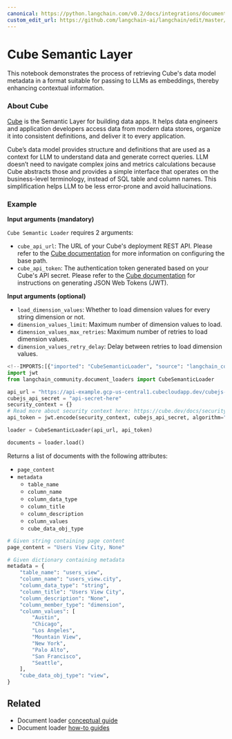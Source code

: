 ```yaml
---
canonical: https://python.langchain.com/v0.2/docs/integrations/document_loaders/cube_semantic/
custom_edit_url: https://github.com/langchain-ai/langchain/edit/master/docs/docs/integrations/document_loaders/cube_semantic.ipynb
---
```


# Cube Semantic Layer

This notebook demonstrates the process of retrieving Cube's data model metadata in a format suitable for passing to LLMs as embeddings, thereby enhancing contextual information.

### About Cube

[Cube](https://cube.dev/) is the Semantic Layer for building data apps. It helps data engineers and application developers access data from modern data stores, organize it into consistent definitions, and deliver it to every application.

Cube’s data model provides structure and definitions that are used as a context for LLM to understand data and generate correct queries. LLM doesn’t need to navigate complex joins and metrics calculations because Cube abstracts those and provides a simple interface that operates on the business-level terminology, instead of SQL table and column names. This simplification helps LLM to be less error-prone and avoid hallucinations.

### Example

**Input arguments (mandatory)**

`Cube Semantic Loader` requires 2 arguments:

- `cube_api_url`: The URL of your Cube's deployment REST API. Please refer to the [Cube documentation](https://cube.dev/docs/http-api/rest#configuration-base-path) for more information on configuring the base path.
- `cube_api_token`: The authentication token generated based on your Cube's API secret. Please refer to the [Cube documentation](https://cube.dev/docs/security#generating-json-web-tokens-jwt) for instructions on generating JSON Web Tokens (JWT).

**Input arguments (optional)**

- `load_dimension_values`: Whether to load dimension values for every string dimension or not.
- `dimension_values_limit`: Maximum number of dimension values to load.
- `dimension_values_max_retries`: Maximum number of retries to load dimension values.
- `dimension_values_retry_delay`: Delay between retries to load dimension values.

```python
<!--IMPORTS:[{"imported": "CubeSemanticLoader", "source": "langchain_community.document_loaders", "docs": "https://api.python.langchain.com/en/latest/document_loaders/langchain_community.document_loaders.cube_semantic.CubeSemanticLoader.html", "title": "Cube Semantic Layer"}]-->
import jwt
from langchain_community.document_loaders import CubeSemanticLoader

api_url = "https://api-example.gcp-us-central1.cubecloudapp.dev/cubejs-api/v1/meta"
cubejs_api_secret = "api-secret-here"
security_context = {}
# Read more about security context here: https://cube.dev/docs/security
api_token = jwt.encode(security_context, cubejs_api_secret, algorithm="HS256")

loader = CubeSemanticLoader(api_url, api_token)

documents = loader.load()
```

Returns a list of documents with the following attributes:

- `page_content`
- `metadata`
  - `table_name`
  - `column_name`
  - `column_data_type`
  - `column_title`
  - `column_description`
  - `column_values`
  - `cube_data_obj_type`

```python
# Given string containing page content
page_content = "Users View City, None"

# Given dictionary containing metadata
metadata = {
    "table_name": "users_view",
    "column_name": "users_view.city",
    "column_data_type": "string",
    "column_title": "Users View City",
    "column_description": "None",
    "column_member_type": "dimension",
    "column_values": [
        "Austin",
        "Chicago",
        "Los Angeles",
        "Mountain View",
        "New York",
        "Palo Alto",
        "San Francisco",
        "Seattle",
    ],
    "cube_data_obj_type": "view",
}
```

## Related

- Document loader [conceptual guide](/docs/concepts/#document-loaders)
- Document loader [how-to guides](/docs/how_to/#document-loaders)
